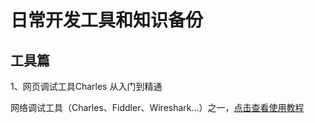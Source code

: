 # 日常开发工具和知识备份

## 工具篇

1、网页调试工具Charles 从入门到精通

网络调试工具（Charles、Fiddler、Wireshark...）之一，[点击查看使用教程](https://github.com/FantasticLBP/knowledge-kit/blob/master/%E7%AC%AC%E4%BA%94%E9%83%A8%E5%88%86%20%E5%BC%80%E5%8F%91%E6%9D%82%E8%B0%88/5.3.md)



